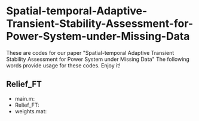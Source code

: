# Spatial-temporal-Adaptive-Transient-Stability-Assessment-for-Power-System-under-Missing-Data
These are codes for our paper "Spatial-temporal Adaptive Transient Stability Assessment for Power System under Missing Data"
The following words provide usage for these codes. Enjoy it!
## Relief_FT
* main.m:
* Relief_FT:
* weights.mat:
